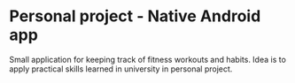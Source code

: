 # Personal project - Native Android app

Small application for keeping track of fitness workouts and habits. Idea is to apply practical skills learned in university in personal project.
